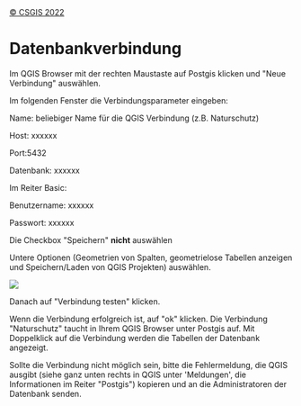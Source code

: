 <!-- the Menu -->

<link rel="stylesheet" media="all" href="../styles.css" />
<div id="logo"><a href="https://csgis.de">© CSGIS 2022</a></div>
<div id="menu"></div>
<div id="jumpMenu"></div>
<script src="../menu.js"></script>
<script src="../jumpmenu.js"></script>
<!-- the Menu -->

# Datenbankverbindung

Im QGIS Browser mit der rechten Maustaste auf Postgis klicken und "Neue Verbindung" auswählen.

Im folgenden Fenster die Verbindungsparameter eingeben:

Name: beliebiger Name für die QGIS Verbindung (z.B. Naturschutz)

Host: xxxxxx

Port:5432

Datenbank: xxxxxx

Im Reiter Basic:

Benutzername: xxxxxx

Passwort: xxxxxx

Die Checkbox "Speichern" **nicht** auswählen

Untere Optionen (Geometrien von Spalten, geometrielose Tabellen anzeigen und Speichern/Laden von QGIS Projekten) auswählen.

![](vnp.f0055f3c-3b95-43d4-b52d-11b57bced8ab.001.png)

Danach auf "Verbindung testen" klicken.

Wenn die Verbindung erfolgreich ist, auf "ok" klicken. Die Verbindung "Naturschutz" taucht  in Ihrem QGIS Browser unter Postgis auf. Mit Doppelklick auf die Verbindung werden die Tabellen der Datenbank angezeigt.

Sollte die Verbindung nicht möglich sein, bitte die Fehlermeldung, die QGIS ausgibt (siehe ganz unten rechts in QGIS unter 'Meldungen', die Informationen im Reiter "Postgis") kopieren und an die Administratoren der Datenbank senden.

